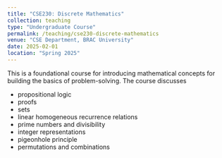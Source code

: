 ```yaml
---
title: "CSE230: Discrete Mathematics"
collection: teaching
type: "Undergraduate Course"
permalink: /teaching/cse230-discrete-mathematics
venue: "CSE Department, BRAC University"
date: 2025-02-01
location: "Spring 2025"
---
```



This is a foundational course for introducing mathematical concepts for building the basics of problem-solving.
The course discusses

- propositional logic
- proofs
- sets
- linear homogeneous recurrence relations
- prime numbers and divisibility
- integer representations
- pigeonhole principle
- permutations and combinations